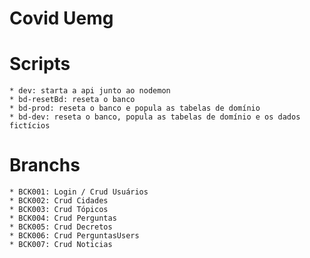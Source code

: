 # Covid Uemg

# Scripts

    * dev: starta a api junto ao nodemon
    * bd-resetBd: reseta o banco
    * bd-prod: reseta o banco e popula as tabelas de domínio
    * bd-dev: reseta o banco, popula as tabelas de domínio e os dados fictícios

# Branchs

    * BCK001: Login / Crud Usuários
    * BCK002: Crud Cidades
    * BCK003: Crud Tópicos
    * BCK004: Crud Perguntas
    * BCK005: Crud Decretos
    * BCK006: Crud PerguntasUsers
    * BCK007: Crud Noticias
